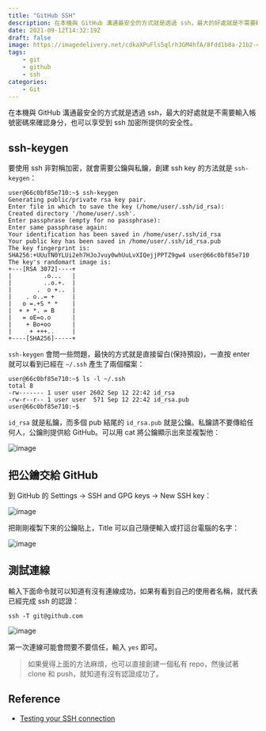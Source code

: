 ```yaml
---
title: "GitHub SSH"
description: 在本機與 GitHub 溝通最安全的方式就是透過 ssh，最大的好處就是不需要輸入帳號密碼來確認身分，也可以享受到 ssh 加密所提供的安全性。
date: 2021-09-12T14:32:19Z
draft: false
image: https://imagedelivery.net/cdkaXPuFls5qlrh3GM4hfA/8fdd1b8a-21b2-4d15-9947-a6bdcc6f1000/public
tags: 
    - git
    - github
    - ssh
categories:
    - Git
---
```


在本機與 GitHub 溝通最安全的方式就是透過 ssh，最大的好處就是不需要輸入帳號密碼來確認身分，也可以享受到 ssh 加密所提供的安全性。

<!--more-->

## ssh-keygen

要使用 ssh 非對稱加密，就會需要公鑰與私鑰，創建 ssh key 的方法就是 `ssh-keygen`：

```shell
user@66c0bf85e710:~$ ssh-keygen
Generating public/private rsa key pair.
Enter file in which to save the key (/home/user/.ssh/id_rsa):
Created directory '/home/user/.ssh'.
Enter passphrase (empty for no passphrase):
Enter same passphrase again:
Your identification has been saved in /home/user/.ssh/id_rsa
Your public key has been saved in /home/user/.ssh/id_rsa.pub
The key fingerprint is:
SHA256:+UUuTN0YLUi2eh7HJoJvuy0whUuLvXIQejjPPTZ9gw4 user@66c0bf85e710
The key's randomart image is:
+---[RSA 3072]----+
|         .o...   |
|         ..o.+.  |
|       .  o +..  |
|    . o..= +     |
|   o =.+S * *    |
|  + + *. = B     |
|   = oE=o.o      |
|    + Bo+oo      |
|     + +++..     |
+----[SHA256]-----+
```

`ssh-keygen` 會問一些問題，最快的方式就是直接留白(保持預設)，一直按 enter 就可以看到已經在 `~/.ssh` 產生了兩個檔案：

```shell
user@66c0bf85e710:~$ ls -l ~/.ssh
total 8
-rw------- 1 user user 2602 Sep 12 22:42 id_rsa
-rw-r--r-- 1 user user  571 Sep 12 22:42 id_rsa.pub
user@66c0bf85e710:~$
```

`id_rsa` 就是私鑰，而多個 pub 結尾的 `id_rsa.pub` 就是公鑰。私鑰請不要傳給任何人，公鑰則提供給 GitHub。可以用 cat 將公鑰顯示出來並複製他：

![image](https://cdn.jsdelivr.net/gh/TonyPepeBear/ImageBed@main/20210912/image.714d829xbug0.png)

## 把公鑰交給 GitHub

到 GitHub 的 Settings -> SSH and GPG keys -> New SSH key：

![image](https://cdn.jsdelivr.net/gh/TonyPepeBear/ImageBed@main/20210912/image.5frveu05dt00.png)

把剛剛複製下來的公鑰貼上，Title 可以自己隨便輸入或打這台電腦的名字：

![image](https://cdn.jsdelivr.net/gh/TonyPepeBear/ImageBed@main/20210912/image.56vkhmb55ps0.png)

## 測試連線

輸入下面命令就可以知道有沒有連線成功，如果有看到自己的使用者名稱，就代表已經完成 ssh 的認證：

```shell
ssh -T git@github.com
```

![image](https://cdn.jsdelivr.net/gh/TonyPepeBear/ImageBed@main/20210912/image.5f99gnzo3ps0.png)

第一次連線可能會問要不要信任，輸入 `yes` 即可。

> 如果覺得上面的方法麻煩，也可以直接創建一個私有 repo，然後試著 clone 和 push，就知道有沒有認證成功了。

## Reference

* [Testing your SSH connection](https://docs.github.com/en/github/authenticating-to-github/connecting-to-github-with-ssh/testing-your-ssh-connection)
